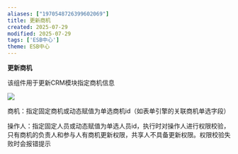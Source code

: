 ```yaml
---
aliases: ["1970548726399602069"]
title: 更新商机
created: 2025-07-29
modified: 2025-07-29
tags: ['ESB中心']
theme: ESB中心
---
```


**更新商机**

该组件用于更新CRM模块指定商机信息

![](https://myhelpdoc.oss-cn-heyuan.aliyuncs.com/mdimages/db57350fe2edc3f78e39aef9e11f1799.jpg)

商机：指定固定商机或动态赋值为单选商机id（如表单引擎的关联商机单选字段）

操作人：指定固定人员或动态赋值为单选人员id，执行时对操作人进行权限校验，只有商机的负责人和参与人有商机更新权限，共享人不具备更新权限。权限校验失败时会报错提示

